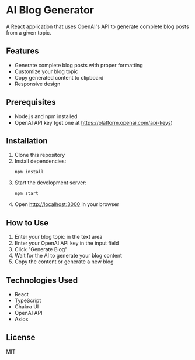 # AI Blog Generator

A React application that uses OpenAI's API to generate complete blog posts from a given topic.

## Features

- Generate complete blog posts with proper formatting
- Customize your blog topic
- Copy generated content to clipboard
- Responsive design

## Prerequisites

- Node.js and npm installed
- OpenAI API key (get one at https://platform.openai.com/api-keys)

## Installation

1. Clone this repository
2. Install dependencies:
   ```
   npm install
   ```
3. Start the development server:
   ```
   npm start
   ```
4. Open [http://localhost:3000](http://localhost:3000) in your browser

## How to Use

1. Enter your blog topic in the text area
2. Enter your OpenAI API key in the input field
3. Click "Generate Blog"
4. Wait for the AI to generate your blog content
5. Copy the content or generate a new blog

## Technologies Used

- React
- TypeScript
- Chakra UI
- OpenAI API
- Axios

## License

MIT
